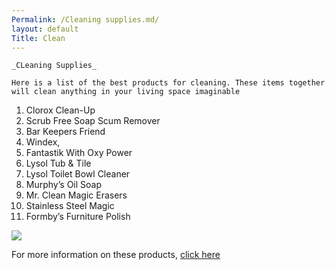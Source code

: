 ```yaml
---
Permalink: /Cleaning supplies.md/
layout: default
Title: Clean
---
```



	_CLeaning Supplies_
	
	Here is a list of the best products for cleaning. These items together will clean anything in your living space imaginable 

	

1. Clorox Clean-Up 
2. Scrub Free Soap Scum Remover 
3. Bar Keepers Friend 
4. Windex, 
5. Fantastik With Oxy Power 
6. Lysol Tub & Tile 
7. Lysol Toilet Bowl Cleaner 
8.  Murphy’s Oil Soap 
9. Mr. Clean Magic Erasers 
10. Stainless Steel Magic 
11. Formby’s Furniture Polish 

![](https://lh3.googleusercontent.com/fKr7FV2YxKO4aDEDE1-FbA6R5WxDmdDE7VRyKZljcggD4AwUbEdORp_mCx1l_WXEAUR3WShXwJXDYI4=w2160-h1171)


For more information on these products, [click here](https://household-tips.thefuntimesguide.com/2008/05/best_cleaning_products.php)
